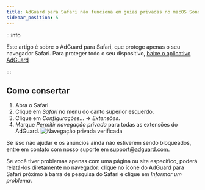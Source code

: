 ```yaml
---
title: AdGuard para Safari não funciona em guias privadas no macOS Sonoma
sidebar_position: 5
---
```


:::info

Este artigo é sobre o AdGuard para Safari, que protege apenas o seu navegador Safari. Para proteger todo o seu dispositivo, [baixe o aplicativo AdGuard](https://agrd.io/download-kb-adblock)

:::

## Como consertar

1. Abra o Safari.
2. Clique em _Safari_ no menu do canto superior esquerdo.
3. Clique em _Configurações…_ → _Extensões_.
4. Marque _Permitir navegação privada_ para todas as extensões do AdGuard.
   ![Navegação privada verificada](https://cdn.adtidy.org/content/Kb/ad_blocker/safari/adg-safari-sonoma-private.png)

Se isso não ajudar e os anúncios ainda não estiverem sendo bloqueados, entre em contato com nosso suporte em support@adguard.com.

Se você tiver problemas apenas com uma página ou site específico, poderá relatá-los diretamente no navegador: clique no ícone do AdGuard para Safari próximo à barra de pesquisa do Safari e clique em _Informar um problema_.
